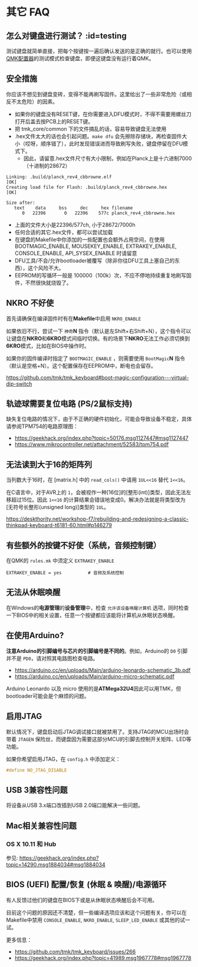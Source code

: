 # 其它 FAQ

<!---
  original document: 0.14.23:docs/faq_misc.md
  git diff 0.14.23 HEAD -- docs/faq_misc.md | cat
-->

## 怎么对键盘进行测试？ :id=testing

测试键盘就简单直接，把每个按键按一遍后确认发送的是正确的就行。也可以使用[QMK配置器](https://config.qmk.fm/#/test/)的测试模式检查键盘，即便这键盘没有运行着QMK。

## 安全措施

你应该不想见到键盘变砖，变得不能再刷写固件。这里给出了一些非常危险（或相反不太危险）的因素。

- 如果你的键盘没有RESET键，在你需要进入DFU模式时，不得不需要用螺丝刀打开后盖去按PCB上的RESET键。
- 把 tmk_core/common 下的文件搞乱的话，容易导致键盘无法使用
- .hex文件太大的话也会引起问题。`make dfu` 会先擦除存储块，再检查固件大小（哎呀，顺序错了），此时发现错误进而导致刷写失败，键盘停留在DFU模式下。
  - 因此，请留意.hex文件尺寸有大小限制，例如在Planck上是十六进制7000（十进制的28672）

```
Linking: .build/planck_rev4_cbbrowne.elf                                                            [OK]
Creating load file for Flash: .build/planck_rev4_cbbrowne.hex                                       [OK]

Size after:
   text    data     bss     dec     hex filename
      0   22396       0   22396    577c planck_rev4_cbbrowne.hex
```

  - 上面的文件大小是22396/577ch, 小于28672/7000h
  - 任何合适的其它.hex文件，都可以尝试加载
  - 在键盘的Makefile中你添加的一些配置也会额外占用空间，在使用BOOTMAGIC_ENABLE,
    MOUSEKEY_ENABLE, EXTRAKEY_ENABLE, CONSOLE_ENABLE, API_SYSEX_ENABLE
    时请留意
- DFU工具/不会/允许bootloader被覆写（除非你往DFU工具上塞自己的东西），这个风险不大。
- EEPROM的写循环一般是 100000（100k）次，不应不停地持续重复地刷写固件，不然很快就烧毁了。

## NKRO 不好使
首先请确保在编译固件时有在**Makefile**中启用 `NKRO_ENABLE`

如果依旧不行，尝试一下 `神奇`**N** 指令（默认是左Shift+右Shift+N），这个指令可以让键盘在**NKRO**和**6KRO**模式间临时切换。有的场景下**NKRO**无法工作必须切换到**6KRO**模式，比如在BIOS中操作时。

如果你的固件编译时指定了 `BOOTMAGIC_ENABLE` ，则需要使用 `BootMagic`**N** 指令（默认是空格+N）。这个配置保存在EEPROM中，断电也会留存。

https://github.com/tmk/tmk_keyboard#boot-magic-configuration---virtual-dip-switch


## 轨迹球需要复位电路 (PS/2鼠标支持)
缺失复位电路的情况下，由于不正确的硬件初始化，可能会导致设备不稳定，具体请参阅TPM754的电路原理图：

- https://geekhack.org/index.php?topic=50176.msg1127447#msg1127447
- https://www.mikrocontroller.net/attachment/52583/tpm754.pdf


## 无法读到大于16的矩阵列
当列数大于16时，在 [matrix.h] 中的 `read_cols()` 中请用 `1UL<<16` 替代 `1<<16`。

在C语言中，对于AVR上的 `1`，会被视作一种[16位]的[整形(int)]类型，因此无法左移超过15位。因此 `1<<16` 的计算结果会错误地变成0。解决办法就是将类型改为[无符号长整形(unsigned long)]类型的 `1UL`。

https://deskthority.net/workshop-f7/rebuilding-and-redesigning-a-classic-thinkpad-keyboard-t6181-60.html#p146279

## 有些额外的按键不好使（系统，音频控制键）
在QMK的 `rules.mk` 中须定义 `EXTRAKEY_ENABLE`

```
EXTRAKEY_ENABLE = yes          # 音频及系统控制
```

## 无法从休眠唤醒

在Windows的**电源管理**的**设备管理**中，检查 `允许该设备唤醒计算机` 选项，同时检查一下BIOS中的相关设置，任意一个按键都应该能将计算机从休眠状态唤醒。

## 在使用Arduino?

**注意Arduino的引脚编号与芯片的引脚编号是不同的**。例如，Arduino的 `D0` 引脚并不是 `PD0`，请对照其电路图检查电路。

- https://arduino.cc/en/uploads/Main/arduino-leonardo-schematic_3b.pdf
- https://arduino.cc/en/uploads/Main/arduino-micro-schematic.pdf

Arduino Leonardo 以及 micro 使用的是**ATMega32U4**因此可以用TMK，但bootloader可能会是个麻烦的问题。

## 启用JTAG

默认情况下，键盘启动后JTAG调试接口就被禁用了。支持JTAG的MCU出场时会带着 `JTAGEN` 保险丝，而键盘因为需要这部分MCU的引脚去控制开关矩阵、LED等功能。

如果你希望启用JTAG，在 `config.h` 中添加定义：

```c
#define NO_JTAG_DISABLE
```

## USB 3兼容性问题
将设备从USB 3.x端口改插到USB 2.0端口能解决一些问题。


## Mac相关兼容性问题
### OS X 10.11 和 Hub
参见: https://geekhack.org/index.php?topic=14290.msg1884034#msg1884034


## BIOS (UEFI) 配置/恢复 (休眠 & 唤醒)/电源循环
有人反馈过他们的键盘在BIOS下或是从休眠状态唤醒后会不可用。

目前这个问题的原因还不清楚，但一些编译选项应该和这个问题有关，你可以在Makefile中禁用 `CONSOLE_ENABLE`, `NKRO_ENABLE`, `SLEEP_LED_ENABLE` 或其他的试一试。

更多信息：
- https://github.com/tmk/tmk_keyboard/issues/266
- https://geekhack.org/index.php?topic=41989.msg1967778#msg1967778
